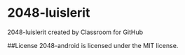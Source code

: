 # 2048-luislerit
2048-luislerit created by Classroom for GitHub

##License
2048-android is licensed under the MIT license.
